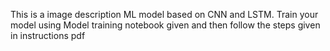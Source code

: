 This is a image description ML model based on CNN and LSTM. Train your model using Model training notebook given and then follow the steps given in instructions pdf
